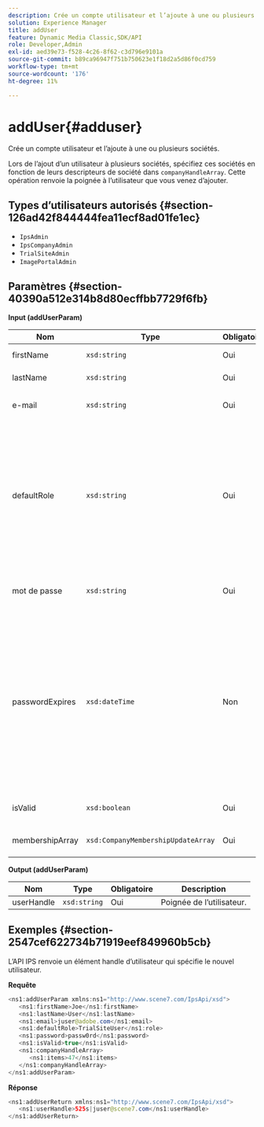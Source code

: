 ```yaml
---
description: Crée un compte utilisateur et l’ajoute à une ou plusieurs sociétés.
solution: Experience Manager
title: addUser
feature: Dynamic Media Classic,SDK/API
role: Developer,Admin
exl-id: aed39e73-f528-4c26-8f62-c3d796e9101a
source-git-commit: b89ca96947f751b750623e1f18d2a5d86f0cd759
workflow-type: tm+mt
source-wordcount: '176'
ht-degree: 11%

---
```


# addUser{#adduser}

Crée un compte utilisateur et l’ajoute à une ou plusieurs sociétés.

Lors de l’ajout d’un utilisateur à plusieurs sociétés, spécifiez ces sociétés en fonction de leurs descripteurs de société dans `companyHandleArray`. Cette opération renvoie la poignée à l’utilisateur que vous venez d’ajouter.

## Types d’utilisateurs autorisés {#section-126ad42f844444fea11ecf8ad01fe1ec}

* `IpsAdmin`
* `IpsCompanyAdmin`
* `TrialSiteAdmin`
* `ImagePortalAdmin`

## Paramètres {#section-40390a512e314b8d80ecffbb7729f6fb}

**Input (addUserParam)**

| Nom | Type | Obligatoire | Description |
|---|---|---|---|
| firstName | `xsd:string` | Oui | Prénom de l’utilisateur. |
| lastName | `xsd:string` | Oui | Nom de l’utilisateur. |
| e-mail | `xsd:string` | Oui | Adresse e-mail de l’utilisateur. |
| defaultRole | `xsd:string` | Oui | Définit le rôle d’un utilisateur dans chaque société à laquelle il appartient. Notez toutefois que le rôle `IpsAdmin` remplace d’autres paramètres par société. |
| mot de passe | `xsd:string` | Oui | Définit le mot de passe de l’utilisateur |
| passwordExpires | `xsd:dateTime` | Non | Définit le délai d’expiration du mot de passe. Indiquez le fuseau horaire lors de la transmission de la requête. Les fuseaux horaires sont adaptés à l’heure centrale. |
| isValid | `xsd:boolean` | Oui | Détermine si l’utilisateur est valide. |
| membershipArray | `xsd:CompanyMembershipUpdateArray` | Oui | Tableau d’identifiants d’entreprise. |

**Output (addUserParam)**

| Nom | Type | Obligatoire | Description |
|---|---|---|---|
| userHandle | `xsd:string` | Oui | Poignée de l’utilisateur. |

## Exemples {#section-2547cef622734b71919eef849960b5cb}

L’API IPS renvoie un élément handle d’utilisateur qui spécifie le nouvel utilisateur.

**Requête**

```java {.line-numbers}
<ns1:addUserParam xmlns:ns1="http://www.scene7.com/IpsApi/xsd">
   <ns1:firstName>Joe</ns1:firstName>
   <ns1:lastName>User</ns1:lastName>
   <ns1:email>juser@adobe.com</ns1:email>
   <ns1:defaultRole>TrialSiteUser</ns1:role>
   <ns1:password>passw0rd</ns1:password>
   <ns1:isValid>true</ns1:isValid>
   <ns1:companyHandleArray>
      <ns1:items>47</ns1:items>
   </ns1:companyHandleArray>
</ns1:addUserParam>
```

**Réponse**

```java {.line-numbers}
<ns1:addUserReturn xmlns:ns1="http://www.scene7.com/IpsApi/xsd">
   <ns1:userHandle>525s|juser@scene7.com</ns1:userHandle>
</ns1:addUserReturn>
```
